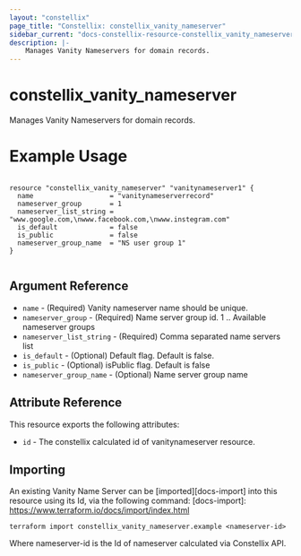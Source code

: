 ```yaml
---
layout: "constellix"
page_title: "Constellix: constellix_vanity_nameserver"
sidebar_current: "docs-constellix-resource-constellix_vanity_nameserver"
description: |-
    Manages Vanity Nameservers for domain records.
---
```

# constellix_vanity_nameserver #
Manages Vanity Nameservers for domain records.

# Example Usage #
```hcl
        
resource "constellix_vanity_nameserver" "vanitynameserver1" {
  name                   = "vanitynameserverrecord"
  nameserver_group       = 1
  nameserver_list_string = "www.google.com,\nwww.facebook.com,\nwww.instegram.com"
  is_default             = false
  is_public              = false
  nameserver_group_name  = "NS user group 1"
}


```

## Argument Reference ##
* `name` - (Required) Vanity nameserver name should be unique.
* `nameserver_group` - (Required) Name server group id. 1 .. Available nameserver groups
* `nameserver_list_string` - (Required) Comma separated name servers list
* `is_default` - (Optional) Default flag. Default is false.
* `is_public` - (Optional) isPublic flag. Default is false
* `nameserver_group_name` - (Optional) Name server group name

## Attribute Reference ##
This resource exports the following attributes:
* `id` - The constellix calculated id of vanitynameserver resource.

## Importing ##

An existing Vanity Name Server can be [imported][docs-import] into this resource using its Id, via the following command:
[docs-import]: https://www.terraform.io/docs/import/index.html


```
terraform import constellix_vanity_nameserver.example <nameserver-id>
```

Where nameserver-id is the Id of nameserver calculated via Constellix API.